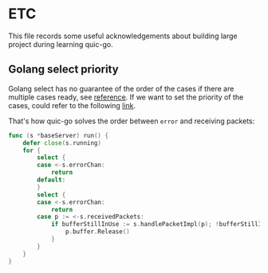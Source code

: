 # ETC
This file records some useful acknowledgements about building large project during learning quic-go.

## Golang select priority
Golang select has no guarantee of the order of the cases if there are multiple cases ready, see 
[reference](https://stackoverflow.com/questions/47645808/how-does-select-work-when-multiple-channels-are-involved). If 
we want to set the priority of the cases, could refer to the following 
[link](https://stackoverflow.com/questions/46200343/force-priority-of-go-select-statement/46202533#46202533).

That's how quic-go solves the order between `error` and receiving packets:
```go
func (s *baseServer) run() {
	defer close(s.running)
	for {
		select {
		case <-s.errorChan:
			return
		default:
		}
		select {
		case <-s.errorChan:
			return
		case p := <-s.receivedPackets:
			if bufferStillInUse := s.handlePacketImpl(p); !bufferStillInUse {
				p.buffer.Release()
			}
		}
	}
}
```